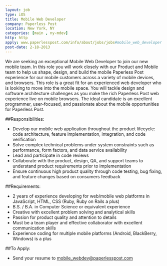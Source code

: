 ```yaml
---
layout: job
type: iOS
title: Mobile Web Developer
company: Paperless Post
location: New York, NY
categories: [main , ny-mdev]
http: http
apply: www.paperlesspost.com/info/about/jobs/jobs#mobile_web_developer
post-date: 2-18-2013
---
```


We are seeking an exceptional Mobile Web Developer to join our new mobile team. In this role you will work closely with our Product and Mobile team to help us shape, design, and build the mobile Paperless Post experience for our mobile customers across a variety of mobile devices, and browsers. This role is a great fit for an experienced web developer who is looking to move into the mobile space. You will tackle design and software architecture challenges as you make the rich Paperless Post web experience live on mobile browsers. The ideal candidate is an excellent programmer, user-focused, and passionate about the mobile opportunities for Paperless Post.

##Responsibilities:

* Develop our mobile web application throughout the product lifecycle: code architecture, feature implementation, integration, and code verification
* Solve complex technical problems under system constraints such as performance, form factors, and data service availability
* Lead and participate in code reviews
* Collaborate with the product, design, QA, and support teams to understand product requirements prior to implementation
* Ensure continuous high product quality through code testing, bug fixing, and feature changes based on consumers feedback

##Requirements:

* 2 years of experience developing for web/mobile web platforms in JavaScript, HTML, CSS (Ruby, Ruby on Rails a plus)
* B.S. / B.A. in Computer Science or equivalent experience
* Creative with excellent problem solving and analytical skills
* Passion for product quality and attention to details
* Must be a team player and effective collaborator with excellent communication skills
* Experience coding for multiple mobile platforms (Android, BlackBerry, Windows) is a plus

##To Apply:
* Send your resume to mobile_webdev@paperlesspost.com 